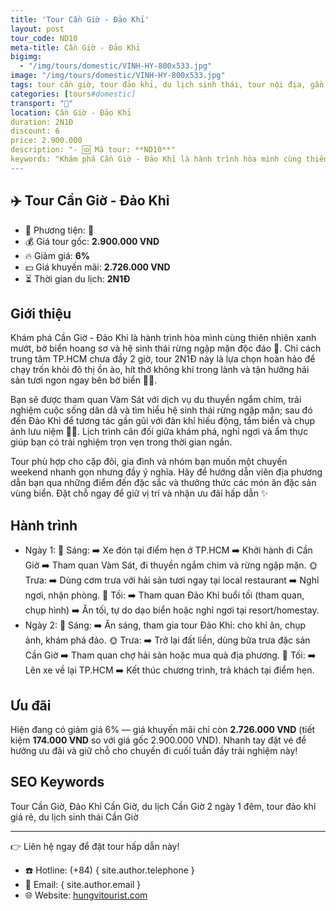 ```yaml
---
title: 'Tour Cần Giờ - Đảo Khỉ'
layout: post
tour_code: ND10
meta-title: Cần Giờ - Đảo Khỉ
bigimg:
  - "/img/tours/domestic/VINH-HY-800x533.jpg"
image: "/img/tours/domestic/VINH-HY-800x533.jpg"
tags: tour cần giờ, tour đảo khỉ, du lịch sinh thái, tour nội địa, gần sài gòn
categories: [tours#domestic]
transport: "🚌"
location: Cần Giờ - Đảo Khỉ
duration: 2N1Đ
discount: 6
price: 2.900.000
description: "- 🆔 Mã tour: **ND10**"
keywords: "Khám phá Cần Giờ - Đảo Khỉ là hành trình hòa mình cùng thiên nhiên xanh mướt, bờ biển hoang sơ và hệ sinh thái rừng ngập mặn độc đáo 🌿. Chỉ cách trung tâm TP.HCM chưa đầy 2 giờ, tour 2N1Đ này là lựa chọn hoàn hảo để chạy trốn khỏi đô thị ồn ào, hít thở không khí trong lành và tận hưởng hải sản tươi ngon ngay bên bờ biển 🍤🌊."
---
```


## ✈️ Tour Cần Giờ - Đảo Khỉ

- 🚗 Phương tiện: **🚌**
- 💰 Giá tour gốc: **2.900.000 VND**
- 🔥 Giảm giá: **6%**
- 💵 Giá khuyến mãi: **2.726.000 VND**
- ⏳ Thời gian du lịch: **2N1Đ**

## Giới thiệu
Khám phá Cần Giờ - Đảo Khỉ là hành trình hòa mình cùng thiên nhiên xanh mướt, bờ biển hoang sơ và hệ sinh thái rừng ngập mặn độc đáo 🌿. Chỉ cách trung tâm TP.HCM chưa đầy 2 giờ, tour 2N1Đ này là lựa chọn hoàn hảo để chạy trốn khỏi đô thị ồn ào, hít thở không khí trong lành và tận hưởng hải sản tươi ngon ngay bên bờ biển 🍤🌊.

Bạn sẽ được tham quan Vàm Sát với dịch vụ du thuyền ngắm chim, trải nghiệm cuộc sống dân dã và tìm hiểu hệ sinh thái rừng ngập mặn; sau đó đến Đảo Khỉ để tương tác gần gũi với đàn khỉ hiếu động, tắm biển và chụp ảnh lưu niệm 🐒📸. Lịch trình cân đối giữa khám phá, nghỉ ngơi và ẩm thực giúp bạn có trải nghiệm trọn vẹn trong thời gian ngắn.

Tour phù hợp cho cặp đôi, gia đình và nhóm bạn muốn một chuyến weekend nhanh gọn nhưng đầy ý nghĩa. Hãy để hướng dẫn viên địa phương dẫn bạn qua những điểm đến đặc sắc và thưởng thức các món ăn đặc sản vùng biển. Đặt chỗ ngay để giữ vị trí và nhận ưu đãi hấp dẫn ✨

## Hành trình
- Ngày 1:
  🌅 Sáng: ➡️ Xe đón tại điểm hẹn ở TP.HCM ➡️ Khởi hành đi Cần Giờ ➡️ Tham quan Vàm Sát, đi thuyền ngắm chim và rừng ngập mặn.
  🌞 Trưa: ➡️ Dùng cơm trưa với hải sản tươi ngay tại local restaurant ➡️ Nghỉ ngơi, nhận phòng.
  🌙 Tối: ➡️ Tham quan Đảo Khỉ buổi tối (tham quan, chụp hình) ➡️ Ăn tối, tự do dạo biển hoặc nghỉ ngơi tại resort/homestay.
- Ngày 2:
  🌅 Sáng: ➡️ Ăn sáng, tham gia tour Đảo Khỉ: cho khỉ ăn, chụp ảnh, khám phá đảo.
  🌞 Trưa: ➡️ Trở lại đất liền, dùng bữa trưa đặc sản Cần Giờ ➡️ Tham quan chợ hải sản hoặc mua quà địa phương.
  🌙 Tối: ➡️ Lên xe về lại TP.HCM ➡️ Kết thúc chương trình, trả khách tại điểm hẹn.

## Ưu đãi
Hiện đang có giảm giá 6% — giá khuyến mãi chỉ còn **2.726.000 VND** (tiết kiệm **174.000 VND** so với giá gốc 2.900.000 VND). Nhanh tay đặt vé để hưởng ưu đãi và giữ chỗ cho chuyến đi cuối tuần đầy trải nghiệm này!

## SEO Keywords
Tour Cần Giờ, Đảo Khỉ Cần Giờ, du lịch Cần Giờ 2 ngày 1 đêm, tour đảo khỉ giá rẻ, du lịch sinh thái Cần Giờ

---

👉 Liên hệ ngay để đặt tour hấp dẫn này!

- ☎️ Hotline: (+84) { site.author.telephone }
- 📧 Email: { site.author.email }
- 🌐 Website: [hungvitourist.com](https://hungvitourist.com)

